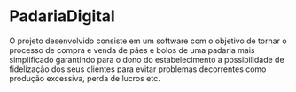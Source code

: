 # PadariaDigital
O projeto desenvolvido consiste em um software com o objetivo de tornar o processo de compra e venda de pães e bolos de uma padaria mais simplificado garantindo para o dono do estabelecimento a possibilidade de fidelização dos seus clientes para evitar problemas decorrentes como produção excessiva, perda de lucros etc.
